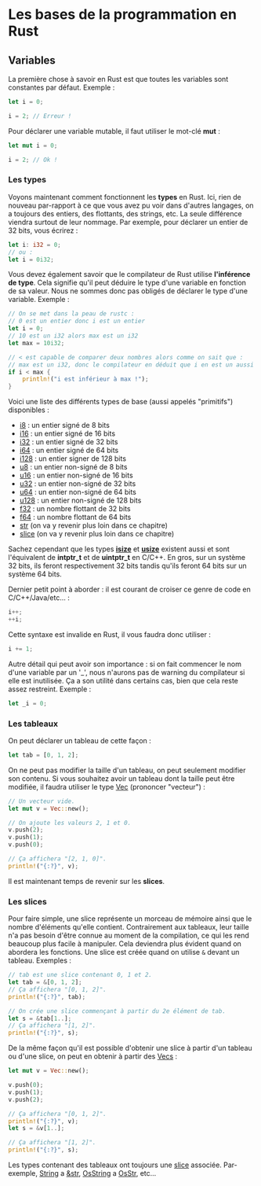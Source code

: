 # Les bases de la programmation en Rust

## Variables

La première chose à savoir en Rust est que toutes les variables sont constantes par défaut. Exemple :

```Rust
let i = 0;

i = 2; // Erreur !
```

Pour déclarer une variable mutable, il faut utiliser le mot-clé __mut__ :

```Rust
let mut i = 0;

i = 2; // Ok !
```

### Les types

Voyons maintenant comment fonctionnent les __types__ en Rust. Ici, rien de nouveau par-rapport à ce que vous avez pu voir dans d'autres langages, on a toujours des entiers, des flottants, des strings, etc. La seule différence viendra surtout de leur nommage. Par exemple, pour déclarer un entier de 32 bits, vous écrirez :

```Rust
let i: i32 = 0;
// ou :
let i = 0i32;
```

Vous devez également savoir que le compilateur de Rust utilise __l'inférence de type__. Cela signifie qu'il peut déduire le type d'une variable en fonction de sa valeur. Nous ne sommes donc pas obligés de déclarer le type d'une variable. Exemple :

```Rust
// On se met dans la peau de rustc :
// 0 est un entier donc i est un entier
let i = 0;
// 10 est un i32 alors max est un i32
let max = 10i32;

// < est capable de comparer deux nombres alors comme on sait que :
// max est un i32, donc le compilateur en déduit que i en est un aussi
if i < max {
    println!("i est inférieur à max !");
}
```

Voici une liste des différents types de base (aussi appelés "primitifs") disponibles :

-   [i8](https://doc.rust-lang.org/stable/std/primitive.i8.html) : un entier signé de 8 bits
-   [i16](https://doc.rust-lang.org/stable/std/primitive.i16.html) : un entier signé de 16 bits
-   [i32](https://doc.rust-lang.org/stable/std/primitive.i32.html) : un entier signé de 32 bits
-   [i64](https://doc.rust-lang.org/stable/std/primitive.i64.html) : un entier signé de 64 bits
-   [i128](https://doc.rust-lang.org/stable/std/primitive.i128.html) : un entier signer de 128 bits
-   [u8](https://doc.rust-lang.org/stable/std/primitive.u8.html) : un entier non-signé de 8 bits
-   [u16](https://doc.rust-lang.org/stable/std/primitive.u16.html) : un entier non-signé de 16 bits
-   [u32](https://doc.rust-lang.org/stable/std/primitive.u32.html) : un entier non-signé de 32 bits
-   [u64](https://doc.rust-lang.org/stable/std/primitive.u64.html) : un entier non-signé de 64 bits
-   [u128](https://doc.rust-lang.org/stable/std/primitive.u128.html) : un entier non-signé de 128 bits
-   [f32](https://doc.rust-lang.org/stable/std/primitive.f32.html) : un nombre flottant de 32 bits
-   [f64](https://doc.rust-lang.org/stable/std/primitive.f64.html) : un nombre flottant de 64 bits
-   [str](https://doc.rust-lang.org/stable/std/primitive.str.html) (on va y revenir plus loin dans ce chapitre)
-   [slice](https://doc.rust-lang.org/stable/std/primitive.slice.html) (on va y revenir plus loin dans ce chapitre)

Sachez cependant que les types [__isize__](https://doc.rust-lang.org/stable/std/primitive.isize.html) et [__usize__](https://doc.rust-lang.org/stable/std/primitive.usize.html) existent aussi et sont l'équivalent de __intptr_t__ et de __uintptr_t__ en C/C++. En gros, sur un système 32 bits, ils feront respectivement 32 bits tandis qu'ils feront 64 bits sur un système 64 bits.

Dernier petit point à aborder : il est courant de croiser ce genre de code en C/C++/Java/etc... :

```Rust
i++;
++i;
```

Cette syntaxe est invalide en Rust, il vous faudra donc utiliser :

```Rust
i += 1;
```

Autre détail qui peut avoir son importance : si on fait commencer le nom d'une variable par un '_', nous n'aurons pas de warning du compilateur si elle est inutilisée. Ça a son utilité dans certains cas, bien que cela reste assez restreint. Exemple :

```Rust
let _i = 0;
```

### Les tableaux

On peut déclarer un tableau de cette façon :

```Rust
let tab = [0, 1, 2];
```

On ne peut pas modifier la taille d'un tableau, on peut seulement modifier son contenu. Si vous souhaitez avoir un tableau dont la taille peut être modifiée, il faudra utiliser le type [Vec](https://doc.rust-lang.org/stable/std/vec/struct.Vec.html) (prononcer "vecteur") :

```Rust
// Un vecteur vide.
let mut v = Vec::new();

// On ajoute les valeurs 2, 1 et 0.
v.push(2);
v.push(1);
v.push(0);

// Ça affichera "[2, 1, 0]".
println!("{:?}", v);
```

Il est maintenant temps de revenir sur les __slices__.

### Les slices

Pour faire simple, une slice représente un morceau de mémoire ainsi que le nombre d'éléments qu'elle contient. Contrairement aux tableaux, leur taille n'a pas besoin d'être connue au moment de la compilation, ce qui les rend beaucoup plus facile à manipuler. Cela deviendra plus évident quand on abordera les fonctions. Une slice est créée quand on utilise ``&`` devant un tableau. Exemples :

```Rust
// tab est une slice contenant 0, 1 et 2.
let tab = &[0, 1, 2];
// Ça affichera "[0, 1, 2]".
println!("{:?}", tab);

// On crée une slice commençant à partir du 2e élément de tab.
let s = &tab[1..];
// Ça affichera "[1, 2]".
println!("{:?}", s);
```

De la même façon qu'il est possible d'obtenir une slice à partir d'un tableau ou d'une slice, on peut en obtenir à partir des [Vecs](https://doc.rust-lang.org/stable/std/vec/struct.Vec.html) :

```Rust
let mut v = Vec::new();

v.push(0);
v.push(1);
v.push(2);

// Ça affichera "[0, 1, 2]".
println!("{:?}", v);
let s = &v[1..];

// Ça affichera "[1, 2]".
println!("{:?}", s);
```

Les types contenant des tableaux ont toujours une [slice](https://doc.rust-lang.org/stable/std/primitive.slice.html) associée. Par-exemple, [String](https://doc.rust-lang.org/stable/std/string/struct.String.html) a [&str](https://doc.rust-lang.org/stable/std/primitive.str.html), [OsString](https://doc.rust-lang.org/stable/std/ffi/struct.OsString.html) a [OsStr](https://doc.rust-lang.org/stable/std/ffi/struct.OsStr.html), etc...
